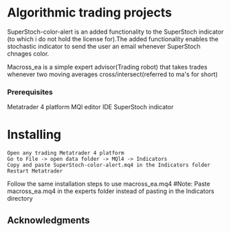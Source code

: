 # Algorithmic trading projects

SuperStoch-color-alert is an added functionality to the SuperStoch indicator
(to which i do not hold the license for).The added functionality enables the
stochastic indicator to send the user an email whenever SuperStoch chnages color.

Macross_ea is a simple expert advisor(Trading robot) that takes trades whenever
two moving averages cross/intersect(referred to ma's for short)

### Prerequisites

Metatrader 4 platform
MQl editor IDE
SuperStoch indicator

# Installing

```
Open any trading Metatrader 4 platform
Go to File -> open data folder -> MQl4 -> Indicators
Copy and paste SuperStoch-color-alert.mq4 in the Indicators folder
Restart Metatrader
```

Follow the same installation steps to use macross_ea.mq4
#Note:
Paste macross_ea.mq4 in the experts folder instead of pasting in the Indicators
directory

## Acknowledgments


